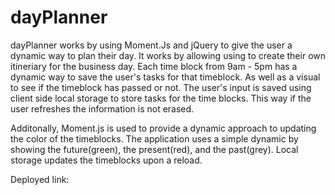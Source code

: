 # dayPlanner

  dayPlanner works by using Moment.Js and jQuery to give the user a dynamic way to plan their day. It works by allowing using to create their own itineriary for the business day. Each time block from 9am - 5pm has a dynamic way to save the user's tasks for that timeblock. As well as a visual to see if the timeblock has passed or not. The user's input is saved using client side local storage to store tasks for the time blocks. This way if the user refreshes the information is not erased.

Additonally, Moment.js is used to provide a dynamic approach to updating the color of the timeblocks. The application uses a simple dynamic by showing the future(green), the present(red), and the past(grey). Local storage updates the timeblocks upon a reload.

Deployed link:
